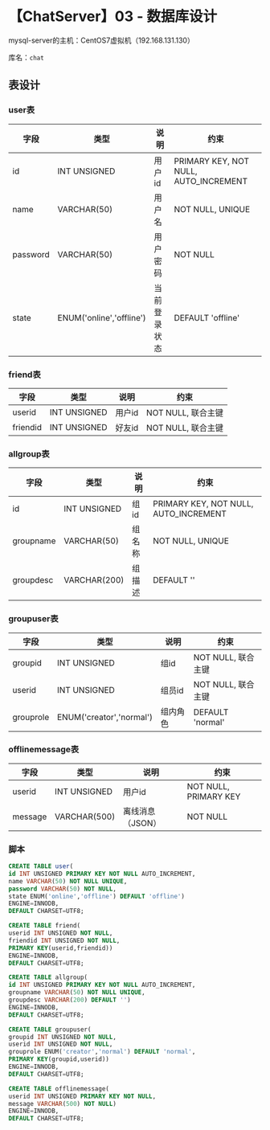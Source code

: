 # 【ChatServer】03 - 数据库设计


mysql-server的主机：CentOS7虚拟机（192.168.131.130）

库名：`chat`

## 表设计

### user表

|字段|类型|说明|约束|
|---|---|---|---|
|id|INT UNSIGNED|用户id|PRIMARY KEY, NOT NULL, AUTO_INCREMENT|
|name|VARCHAR(50)|用户名|NOT NULL, UNIQUE|
|password|VARCHAR(50)|用户密码|NOT NULL|
|state|ENUM('online','offline')|当前登录状态|DEFAULT 'offline'|

### friend表

|字段|类型|说明|约束|
|---|---|---|---|
|userid|INT UNSIGNED|用户id|NOT NULL, 联合主键|
|friendid|INT UNSIGNED|好友id|NOT NULL, 联合主键|

### allgroup表

|字段|类型|说明|约束|
|---|---|---|---|
|id|INT UNSIGNED|组id|PRIMARY KEY, NOT NULL, AUTO_INCREMENT|
|groupname|VARCHAR(50)|组名称|NOT NULL, UNIQUE|
|groupdesc|VARCHAR(200)|组描述|DEFAULT ''|

### groupuser表

|字段|类型|说明|约束|
|---|---|---|---|
|groupid|INT UNSIGNED|组id|NOT NULL, 联合主键|
|userid|INT UNSIGNED|组员id|NOT NULL, 联合主键|
|grouprole|ENUM('creator','normal')|组内角色|DEFAULT 'normal'|


### offlinemessage表

|字段|类型|说明|约束|
|---|---|---|---|
|userid|INT UNSIGNED|用户id|NOT NULL, PRIMARY KEY|
|message|VARCHAR(500)|离线消息（JSON）|NOT NULL|


### 脚本

```sql
CREATE TABLE user(
id INT UNSIGNED PRIMARY KEY NOT NULL AUTO_INCREMENT,
name VARCHAR(50) NOT NULL UNIQUE,
password VARCHAR(50) NOT NULL,
state ENUM('online','offline') DEFAULT 'offline')
ENGINE=INNODB,
DEFAULT CHARSET=UTF8;

CREATE TABLE friend(
userid INT UNSIGNED NOT NULL,
friendid INT UNSIGNED NOT NULL,
PRIMARY KEY(userid,friendid))
ENGINE=INNODB,
DEFAULT CHARSET=UTF8;

CREATE TABLE allgroup(
id INT UNSIGNED PRIMARY KEY NOT NULL AUTO_INCREMENT,
groupname VARCHAR(50) NOT NULL UNIQUE,
groupdesc VARCHAR(200) DEFAULT '')
ENGINE=INNODB,
DEFAULT CHARSET=UTF8;

CREATE TABLE groupuser(
groupid INT UNSIGNED NOT NULL,
userid INT UNSIGNED NOT NULL,
grouprole ENUM('creator','normal') DEFAULT 'normal',
PRIMARY KEY(groupid,userid))
ENGINE=INNODB,
DEFAULT CHARSET=UTF8;

CREATE TABLE offlinemessage(
userid INT UNSIGNED PRIMARY KEY NOT NULL,
message VARCHAR(500) NOT NULL)
ENGINE=INNODB,
DEFAULT CHARSET=UTF8;
```

